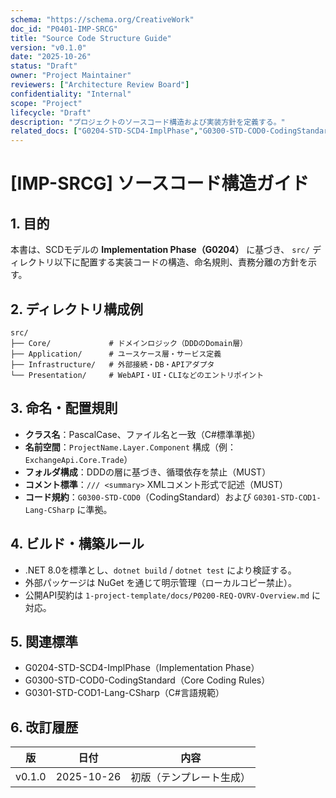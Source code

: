 ```yaml
---
schema: "https://schema.org/CreativeWork"
doc_id: "P0401-IMP-SRCG"
title: "Source Code Structure Guide"
version: "v0.1.0"
date: "2025-10-26"
status: "Draft"
owner: "Project Maintainer"
reviewers: ["Architecture Review Board"]
confidentiality: "Internal"
scope: "Project"
lifecycle: "Draft"
description: "プロジェクトのソースコード構造および実装方針を定義する。"
related_docs: ["G0204-STD-SCD4-ImplPhase","G0300-STD-COD0-CodingStandard","G0301-STD-COD1-Lang-CSharp"]
---
```


# [IMP-SRCG] ソースコード構造ガイド

## 1. 目的
本書は、SCDモデルの **Implementation Phase（G0204）** に基づき、
`src/` ディレクトリ以下に配置する実装コードの構造、命名規則、責務分離の方針を示す。

## 2. ディレクトリ構成例
```plaintext
src/
├── Core/             # ドメインロジック（DDDのDomain層）
├── Application/      # ユースケース層・サービス定義
├── Infrastructure/   # 外部接続・DB・APIアダプタ
└── Presentation/     # WebAPI・UI・CLIなどのエントリポイント
```

## 3. 命名・配置規則
- **クラス名**：PascalCase、ファイル名と一致（C#標準準拠）
- **名前空間**：`ProjectName.Layer.Component` 構成（例：`ExchangeApi.Core.Trade`）
- **フォルダ構成**：DDDの層に基づき、循環依存を禁止（MUST）
- **コメント標準**：`/// <summary>` XMLコメント形式で記述（MUST）
- **コード規約**：`G0300-STD-COD0`（CodingStandard）および `G0301-STD-COD1-Lang-CSharp` に準拠。

## 4. ビルド・構築ルール
- .NET 8.0を標準とし、`dotnet build` / `dotnet test` により検証する。
- 外部パッケージは NuGet を通じて明示管理（ローカルコピー禁止）。
- 公開API契約は `1-project-template/docs/P0200-REQ-OVRV-Overview.md` に対応。

## 5. 関連標準
- G0204-STD-SCD4-ImplPhase（Implementation Phase）
- G0300-STD-COD0-CodingStandard（Core Coding Rules）
- G0301-STD-COD1-Lang-CSharp（C#言語規範）

## 6. 改訂履歴
| 版 | 日付 | 内容 |
|----|------|------|
| v0.1.0 | 2025-10-26 | 初版（テンプレート生成） |
